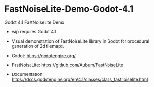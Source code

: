 # FastNoiseLite-Demo-Godot-4.1
Godot 4.1 FastNoiseLite Demo

* wip requires Godot 4.1
* Visual demonstration of FastNoiseLite library in Godot for procedural generation of 2d tilemaps. 

* Godot: <https://godotengine.org/>
* FastNoiseLite: <https://github.com/Auburn/FastNoiseLite>
* Documentation: <https://docs.godotengine.org/en/4.1/classes/class_fastnoiselite.html>
